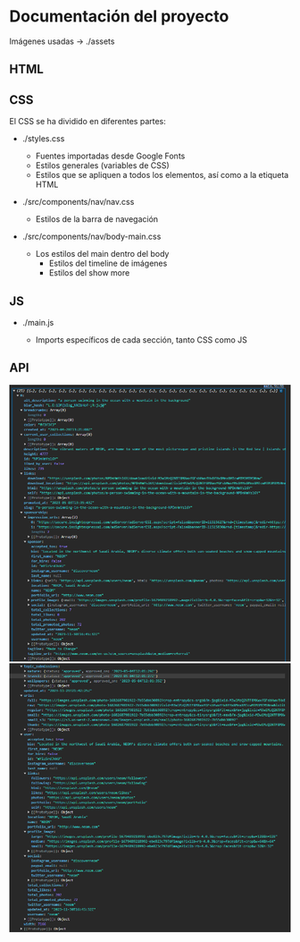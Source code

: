 # Documentación del proyecto

Imágenes usadas -> ./assets

## HTML

## CSS

El CSS se ha dividido en diferentes partes:

- ./styles.css

  - Fuentes importadas desde Google Fonts
  - Estilos generales (variables de CSS)
  - Estilos que se apliquen a todos los elementos, así como a la etiqueta HTML

- ./src/components/nav/nav.css

  - Estilos de la barra de navegación

- ./src/components/nav/body-main.css
  - Los estilos del main dentro del body
    - Estilos del timeline de imágenes
    - Estilos del show more

## JS

- ./main.js

  - Imports específicos de cada sección, tanto CSS como JS

## API

![Alt text](src/assets/img/image.png)
![Alt text](src/assets/img/image2.png)
